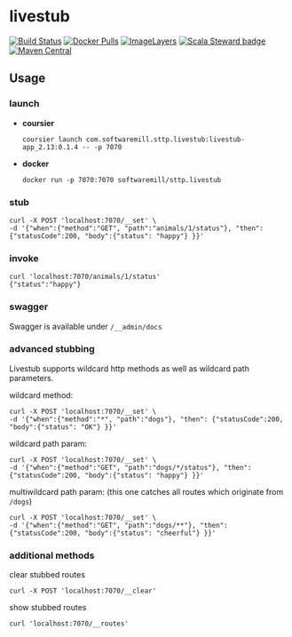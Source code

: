# livestub

[![Build Status](https://travis-ci.org/softwaremill/livestub.svg?branch=master)](https://travis-ci.org/softwaremill/livestub)
[![Docker Pulls](https://img.shields.io/docker/pulls/softwaremill/sttp.livestub.svg)](https://hub.docker.com/r/softwaremill/sttp.livestub/)
[![ImageLayers](https://images.microbadger.com/badges/image/softwaremill/sttp.livestub.svg)](https://microbadger.com/#/images/softwaremill/sttp.livestub)
[![Scala Steward badge](https://img.shields.io/badge/Scala_Steward-helping-brightgreen.svg?style=flat&logo=data:image/png;base64,iVBORw0KGgoAAAANSUhEUgAAAA4AAAAQCAMAAAARSr4IAAAAVFBMVEUAAACHjojlOy5NWlrKzcYRKjGFjIbp293YycuLa3pYY2LSqql4f3pCUFTgSjNodYRmcXUsPD/NTTbjRS+2jomhgnzNc223cGvZS0HaSD0XLjbaSjElhIr+AAAAAXRSTlMAQObYZgAAAHlJREFUCNdNyosOwyAIhWHAQS1Vt7a77/3fcxxdmv0xwmckutAR1nkm4ggbyEcg/wWmlGLDAA3oL50xi6fk5ffZ3E2E3QfZDCcCN2YtbEWZt+Drc6u6rlqv7Uk0LdKqqr5rk2UCRXOk0vmQKGfc94nOJyQjouF9H/wCc9gECEYfONoAAAAASUVORK5CYII=)](https://scala-steward.org)
[![Maven Central](https://maven-badges.herokuapp.com/maven-central/com.softwaremill.sttp.livestub/livestub-app_2.13/badge.svg)](https://search.maven.org/search?q=g:com.softwaremill.sttp.livestub)

## Usage

### launch
 - **coursier**

    `coursier launch com.softwaremill.sttp.livestub:livestub-app_2.13:0.1.4 -- -p 7070`

- **docker**

    `docker run -p 7070:7070 softwaremill/sttp.livestub`

### stub
```
curl -X POST 'localhost:7070/__set' \
-d '{"when":{"method":"GET", "path":"animals/1/status"}, "then": {"statusCode":200, "body":{"status": "happy"} }}'
```

### invoke
```
curl 'localhost:7070/animals/1/status'
{"status":"happy"}
```

### swagger

Swagger is available under `/__admin/docs`

### advanced stubbing

Livestub supports wildcard http methods as well as wildcard path parameters.

wildcard method:
```
curl -X POST 'localhost:7070/__set' \
-d '{"when":{"method":"*", "path":"dogs"}, "then": {"statusCode":200, "body":{"status": "OK"} }}'
```

wildcard path param: 
```
curl -X POST 'localhost:7070/__set' \
-d '{"when":{"method":"GET", "path":"dogs/*/status"}, "then": {"statusCode":200, "body":{"status": "happy"} }}'
```

multiwildcard path param: (this one catches all routes which originate from `/dogs`)
```
curl -X POST 'localhost:7070/__set' \
-d '{"when":{"method":"GET", "path":"dogs/**"}, "then": {"statusCode":200, "body":{"status": "cheerful"} }}'
```

### additional methods

clear stubbed routes
```
curl -X POST 'localhost:7070/__clear'
```

show stubbed routes

```
curl 'localhost:7070/__routes'
```
